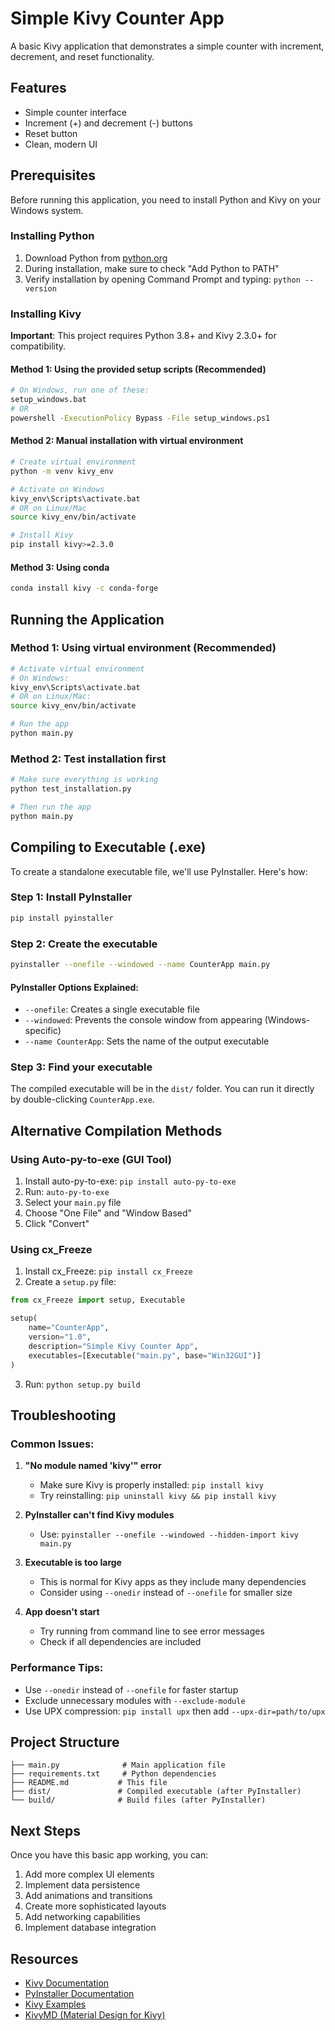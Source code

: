 # Simple Kivy Counter App

A basic Kivy application that demonstrates a simple counter with increment, decrement, and reset functionality.

## Features

- Simple counter interface
- Increment (+) and decrement (-) buttons
- Reset button
- Clean, modern UI

## Prerequisites

Before running this application, you need to install Python and Kivy on your Windows system.

### Installing Python

1. Download Python from [python.org](https://www.python.org/downloads/)
2. During installation, make sure to check "Add Python to PATH"
3. Verify installation by opening Command Prompt and typing: `python --version`

### Installing Kivy

**Important**: This project requires Python 3.8+ and Kivy 2.3.0+ for compatibility.

#### Method 1: Using the provided setup scripts (Recommended)
```bash
# On Windows, run one of these:
setup_windows.bat
# OR
powershell -ExecutionPolicy Bypass -File setup_windows.ps1
```

#### Method 2: Manual installation with virtual environment
```bash
# Create virtual environment
python -m venv kivy_env

# Activate on Windows
kivy_env\Scripts\activate.bat
# OR on Linux/Mac
source kivy_env/bin/activate

# Install Kivy
pip install kivy>=2.3.0
```

#### Method 3: Using conda
```bash
conda install kivy -c conda-forge
```

## Running the Application

### Method 1: Using virtual environment (Recommended)
```bash
# Activate virtual environment
# On Windows:
kivy_env\Scripts\activate.bat
# OR on Linux/Mac:
source kivy_env/bin/activate

# Run the app
python main.py
```

### Method 2: Test installation first
```bash
# Make sure everything is working
python test_installation.py

# Then run the app
python main.py
```

## Compiling to Executable (.exe)

To create a standalone executable file, we'll use PyInstaller. Here's how:

### Step 1: Install PyInstaller
```bash
pip install pyinstaller
```

### Step 2: Create the executable
```bash
pyinstaller --onefile --windowed --name CounterApp main.py
```

#### PyInstaller Options Explained:
- `--onefile`: Creates a single executable file
- `--windowed`: Prevents the console window from appearing (Windows-specific)
- `--name CounterApp`: Sets the name of the output executable

### Step 3: Find your executable
The compiled executable will be in the `dist/` folder. You can run it directly by double-clicking `CounterApp.exe`.

## Alternative Compilation Methods

### Using Auto-py-to-exe (GUI Tool)
1. Install auto-py-to-exe: `pip install auto-py-to-exe`
2. Run: `auto-py-to-exe`
3. Select your `main.py` file
4. Choose "One File" and "Window Based"
5. Click "Convert"

### Using cx_Freeze
1. Install cx_Freeze: `pip install cx_Freeze`
2. Create a `setup.py` file:

```python
from cx_Freeze import setup, Executable

setup(
    name="CounterApp",
    version="1.0",
    description="Simple Kivy Counter App",
    executables=[Executable("main.py", base="Win32GUI")]
)
```

3. Run: `python setup.py build`

## Troubleshooting

### Common Issues:

1. **"No module named 'kivy'" error**
   - Make sure Kivy is properly installed: `pip install kivy`
   - Try reinstalling: `pip uninstall kivy && pip install kivy`

2. **PyInstaller can't find Kivy modules**
   - Use: `pyinstaller --onefile --windowed --hidden-import kivy main.py`

3. **Executable is too large**
   - This is normal for Kivy apps as they include many dependencies
   - Consider using `--onedir` instead of `--onefile` for smaller size

4. **App doesn't start**
   - Try running from command line to see error messages
   - Check if all dependencies are included

### Performance Tips:

- Use `--onedir` instead of `--onefile` for faster startup
- Exclude unnecessary modules with `--exclude-module`
- Use UPX compression: `pip install upx` then add `--upx-dir=path/to/upx`

## Project Structure

```
├── main.py              # Main application file
├── requirements.txt     # Python dependencies
├── README.md           # This file
├── dist/               # Compiled executable (after PyInstaller)
└── build/              # Build files (after PyInstaller)
```

## Next Steps

Once you have this basic app working, you can:

1. Add more complex UI elements
2. Implement data persistence
3. Add animations and transitions
4. Create more sophisticated layouts
5. Add networking capabilities
6. Implement database integration

## Resources

- [Kivy Documentation](https://kivy.org/doc/stable/)
- [PyInstaller Documentation](https://pyinstaller.org/en/stable/)
- [Kivy Examples](https://github.com/kivy/kivy/tree/master/examples)
- [KivyMD (Material Design for Kivy)](https://kivymd.readthedocs.io/)